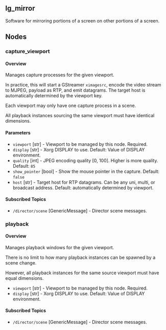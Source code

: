lg\_mirror
---------

Software for mirroring portions of a screen on other portions of a screen.

## Nodes

### capture\_viewport

#### Overview

Manages capture processes for the given viewport.

In practice, this will start a GStreamer `ximagesrc`, encode the video stream to MJPEG, payload as RTP, and emit datagrams. The target host is automatically determined by the viewport key.

Each viewport may only have one capture process in a scene.

All playback instances sourcing the same viewport must have identical dimensions.

#### Parameters

* `viewport` [str] - Viewport to be managed by this node. Required.
* `display` [str] - Xorg DISPLAY to use. Default: Value of DISPLAY environment.
* `quality` [int] - JPEG encoding quality [0, 100]. Higher is more quality. Default: `85`
* `show_pointer` [bool] - Show the mouse pointer in the capture. Default: `false`
* `host` [str] - Target host for RTP datagrams. Can be any uni, multi, or broadcast address. Default: automatically determined by viewport.

#### Subscribed Topics

* `/director/scene` [GenericMessage] - Director scene messages.

### playback

#### Overview

Manages playback windows for the given viewport.

There is no limit to how many playback instances can be spawned by a scene change.

However, all playback instances for the same source viewport must have equal dimensions.

* `viewport` [str] - Viewport to be managed by this node. Required.
* `display` [str] - Xorg DISPLAY to use. Default: Value of DISPLAY environment.

#### Subscribed Topics

* `/director/scene` [GenericMessage] - Director scene messages.
